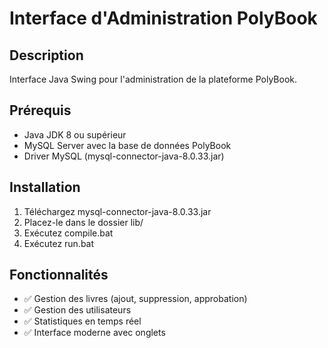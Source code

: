 # Interface d'Administration PolyBook

## Description
Interface Java Swing pour l'administration de la plateforme PolyBook.

## Prérequis
- Java JDK 8 ou supérieur
- MySQL Server avec la base de données PolyBook
- Driver MySQL (mysql-connector-java-8.0.33.jar)

## Installation
1. Téléchargez mysql-connector-java-8.0.33.jar
2. Placez-le dans le dossier lib/
3. Exécutez compile.bat
4. Exécutez run.bat

## Fonctionnalités
- ✅ Gestion des livres (ajout, suppression, approbation)
- ✅ Gestion des utilisateurs
- ✅ Statistiques en temps réel
- ✅ Interface moderne avec onglets
